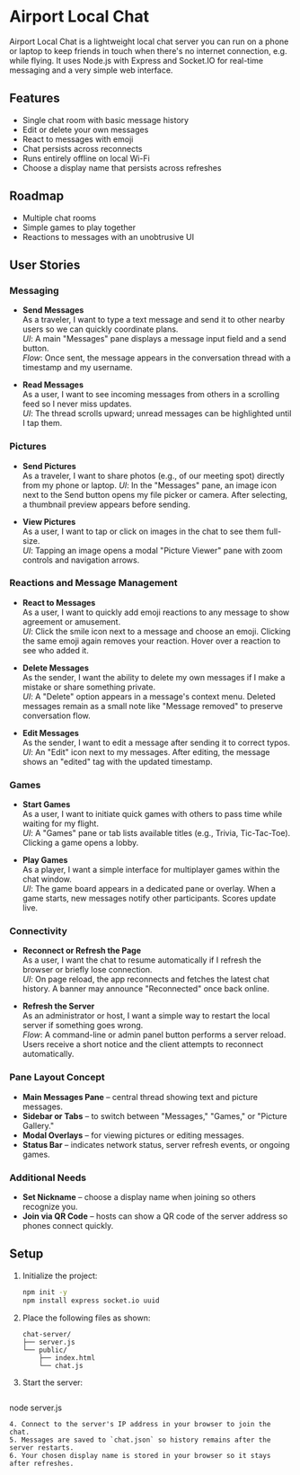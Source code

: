 # Airport Local Chat

Airport Local Chat is a lightweight local chat server you can run on a phone or laptop to keep friends in touch when there's no internet connection, e.g. while flying. It uses Node.js with Express and Socket.IO for real-time messaging and a very simple web interface.

## Features
- Single chat room with basic message history
- Edit or delete your own messages
- React to messages with emoji
- Chat persists across reconnects
- Runs entirely offline on local Wi-Fi
- Choose a display name that persists across refreshes

## Roadmap
- Multiple chat rooms
- Simple games to play together
- Reactions to messages with an unobtrusive UI

## User Stories

### Messaging

- **Send Messages**  
  As a traveler, I want to type a text message and send it to other nearby
  users so we can quickly coordinate plans.  
  *UI*: A main "Messages" pane displays a message input field and a send
  button.  
  *Flow*: Once sent, the message appears in the conversation thread with a
  timestamp and my username.

- **Read Messages**  
  As a user, I want to see incoming messages from others in a scrolling feed so
  I never miss updates.  
  *UI*: The thread scrolls upward; unread messages can be highlighted until I
  tap them.

### Pictures

- **Send Pictures**  
  As a traveler, I want to share photos (e.g., of our meeting spot) directly
  from my phone or laptop.
  *UI*: In the "Messages" pane, an image icon next to the Send button opens my file picker or camera.
  After selecting, a thumbnail preview appears before sending.

- **View Pictures**  
  As a user, I want to tap or click on images in the chat to see them
  full-size.  
  *UI*: Tapping an image opens a modal "Picture Viewer" pane with zoom controls
  and navigation arrows.

### Reactions and Message Management

- **React to Messages**  
  As a user, I want to quickly add emoji reactions to any message to show
  agreement or amusement.  
  *UI*: Click the smile icon next to a message and choose an emoji. Clicking the
  same emoji again removes your reaction. Hover over a reaction to see who added
  it.

- **Delete Messages**  
  As the sender, I want the ability to delete my own messages if I make a
  mistake or share something private.  
  *UI*: A "Delete" option appears in a message's context menu. Deleted messages
  remain as a small note like "Message removed" to preserve conversation flow.

- **Edit Messages**  
  As the sender, I want to edit a message after sending it to correct typos.  
  *UI*: An "Edit" icon next to my messages. After editing, the message shows an
  "edited" tag with the updated timestamp.

### Games

- **Start Games**  
  As a user, I want to initiate quick games with others to pass time while
  waiting for my flight.  
  *UI*: A "Games" pane or tab lists available titles (e.g., Trivia,
  Tic-Tac-Toe). Clicking a game opens a lobby.

- **Play Games**  
  As a player, I want a simple interface for multiplayer games within the chat
  window.  
  *UI*: The game board appears in a dedicated pane or overlay. When a game
  starts, new messages notify other participants. Scores update live.

### Connectivity

- **Reconnect or Refresh the Page**  
  As a user, I want the chat to resume automatically if I refresh the browser or
  briefly lose connection.  
  *UI*: On page reload, the app reconnects and fetches the latest chat history.
  A banner may announce "Reconnected" once back online.

- **Refresh the Server**  
  As an administrator or host, I want a simple way to restart the local server
  if something goes wrong.  
  *Flow*: A command-line or admin panel button performs a server reload. Users
  receive a short notice and the client attempts to reconnect automatically.

### Pane Layout Concept

- **Main Messages Pane** – central thread showing text and picture messages.
- **Sidebar or Tabs** – to switch between "Messages," "Games," or "Picture
  Gallery."
- **Modal Overlays** – for viewing pictures or editing messages.
- **Status Bar** – indicates network status, server refresh events, or ongoing
  games.

### Additional Needs

- **Set Nickname** – choose a display name when joining so others recognize you.
- **Join via QR Code** – hosts can show a QR code of the server address so
  phones connect quickly.

## Setup
1. Initialize the project:
   ```bash
   npm init -y
   npm install express socket.io uuid
   ```
2. Place the following files as shown:
   ```
   chat-server/
   ├── server.js
   └── public/
       ├── index.html
       └── chat.js
   ```
3. Start the server:
   ```bash
 node server.js
  ```
4. Connect to the server's IP address in your browser to join the chat.
5. Messages are saved to `chat.json` so history remains after the server restarts.
6. Your chosen display name is stored in your browser so it stays after refreshes.


